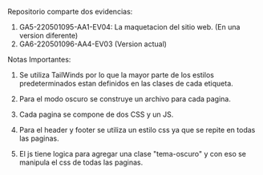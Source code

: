 Repositorio comparte dos evidencias:
  1. GA5-220501095-AA1-EV04: La maquetacion del sitio web. (En una version diferente)
  2. GA6-220501096-AA4-EV03 (Version actual)
 
 
 
Notas Importantes:
1. Se utiliza TailWinds por lo que la mayor parte de los estilos predeterminados estan definidos en las clases de cada etiqueta.

2. Para el modo oscuro se construye un archivo para cada pagina.

3. Cada pagina se compone de dos CSS y un JS.

4. Para el header y footer se utiliza un estilo css ya que se repite en todas las paginas.

5. El js tiene logica para agregar una clase "tema-oscuro" y con eso se manipula el css de todas las paginas.

